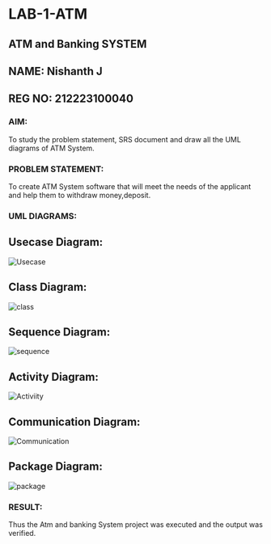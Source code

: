 # LAB-1-ATM
## ATM and Banking SYSTEM
## NAME: Nishanth J
## REG NO: 212223100040
### AIM: 
To study the problem statement, SRS document and draw all the UML diagrams of ATM
System.
### PROBLEM STATEMENT:
To create ATM System software that will meet the needs of the applicant and help them
to withdraw money,deposit.
### UML DIAGRAMS:
## Usecase Diagram:
![Usecase](https://github.com/user-attachments/assets/a5976e22-039d-416e-907e-ef98f6a9ebdf)

## Class Diagram:
![class](https://github.com/user-attachments/assets/1a73df5e-ee24-468e-a2f4-b231679a96e9)

## Sequence Diagram:
![sequence](https://github.com/user-attachments/assets/a4662de1-7fe1-4ed0-9f96-ca6eee1ee12a)

## Activity Diagram:
![Activiity](https://github.com/user-attachments/assets/e07ec8b0-231e-4511-bb17-3fd9e456f13e)

## Communication Diagram:
![Communication](https://github.com/user-attachments/assets/36f8b693-abba-435d-904f-91732b3a76e5)

## Package Diagram:
![package](https://github.com/user-attachments/assets/b229c61c-3846-4116-a449-f502cab13f10)

### RESULT: 
Thus the Atm and banking System project was executed and the output was verified.
